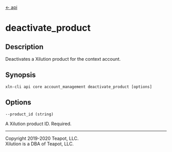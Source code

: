 [<- api](../../../api/index.md)

# deactivate_product

## Description

Deactivates a Xilution product for the context account.

## Synopsis

```
xln-cli api core account_management deactivate_product [options]
```

## Options

`--product_id (string)`

A Xilution product ID. Required.

---
Copyright 2019-2020 Teapot, LLC.  
Xilution is a DBA of Teapot, LLC.
